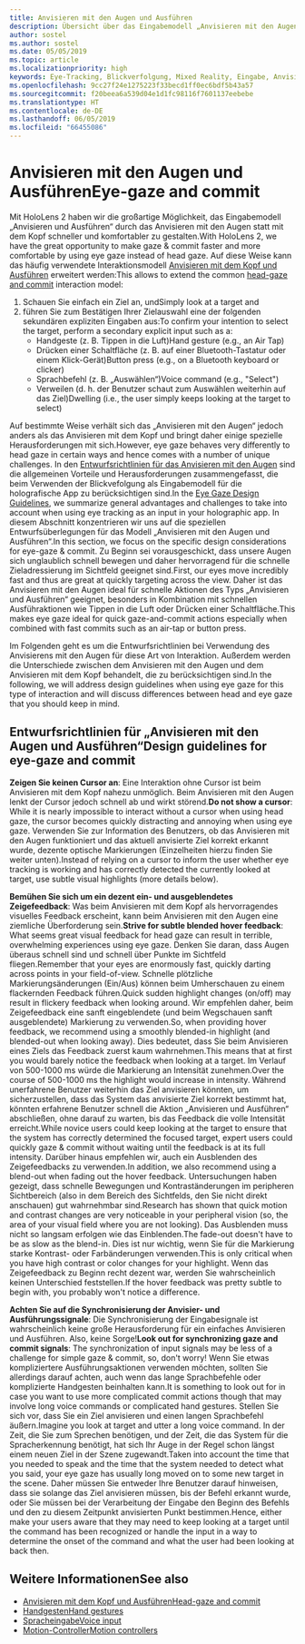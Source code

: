 ```yaml
---
title: Anvisieren mit den Augen und Ausführen
description: Übersicht über das Eingabemodell „Anvisieren mit den Augen und Ausführen“
author: sostel
ms.author: sostel
ms.date: 05/05/2019
ms.topic: article
ms.localizationpriority: high
keywords: Eye-Tracking, Blickverfolgung, Mixed Reality, Eingabe, Anvisieren mit den Augen, Zielen mit den Augen, HoloLens 2, Blickgestützte Auswahl
ms.openlocfilehash: 9cc27f24e1275223f33becd1ff0ec6bdf5b43a57
ms.sourcegitcommit: f20beea6a539d04e1d1fc98116f7601137eebebe
ms.translationtype: HT
ms.contentlocale: de-DE
ms.lasthandoff: 06/05/2019
ms.locfileid: "66455086"
---
```

# <a name="eye-gaze-and-commit"></a><span data-ttu-id="0f466-104">Anvisieren mit den Augen und Ausführen</span><span class="sxs-lookup"><span data-stu-id="0f466-104">Eye-gaze and commit</span></span>
<span data-ttu-id="0f466-105">Mit HoloLens 2 haben wir die großartige Möglichkeit, das Eingabemodell „Anvisieren und Ausführen“ durch das Anvisieren mit den Augen statt mit dem Kopf schneller und komfortabler zu gestalten.</span><span class="sxs-lookup"><span data-stu-id="0f466-105">With HoloLens 2, we have the great opportunity to make gaze & commit faster and more comfortable by using eye gaze instead of head gaze.</span></span> <span data-ttu-id="0f466-106">Auf diese Weise kann das häufig verwendete Interaktionsmodell [Anvisieren mit dem Kopf und Ausführen](gaze-and-commit.md) erweitert werden:</span><span class="sxs-lookup"><span data-stu-id="0f466-106">This allows to extend the common [head-gaze and commit](gaze-and-commit.md) interaction model:</span></span> 
1. <span data-ttu-id="0f466-107">Schauen Sie einfach ein Ziel an, und</span><span class="sxs-lookup"><span data-stu-id="0f466-107">Simply look at a target and</span></span> 
2. <span data-ttu-id="0f466-108">führen Sie zum Bestätigen Ihrer Zielauswahl eine der folgenden sekundären expliziten Eingaben aus:</span><span class="sxs-lookup"><span data-stu-id="0f466-108">To confirm your intention to select the target, perform a secondary explicit input such as a:</span></span>  
   - <span data-ttu-id="0f466-109">Handgeste (z. B. Tippen in die Luft)</span><span class="sxs-lookup"><span data-stu-id="0f466-109">Hand gesture (e.g., an Air Tap)</span></span>
   - <span data-ttu-id="0f466-110">Drücken einer Schaltfläche (z. B. auf einer Bluetooth-Tastatur oder einem Klick-Gerät)</span><span class="sxs-lookup"><span data-stu-id="0f466-110">Button press (e.g., on a Bluetooth keyboard or clicker)</span></span>
   - <span data-ttu-id="0f466-111">Sprachbefehl (z. B. „Auswählen“)</span><span class="sxs-lookup"><span data-stu-id="0f466-111">Voice command (e.g., "Select")</span></span>
   - <span data-ttu-id="0f466-112">Verweilen (d. h. der Benutzer schaut zum Auswählen weiterhin auf das Ziel)</span><span class="sxs-lookup"><span data-stu-id="0f466-112">Dwelling (i.e., the user simply keeps looking at the target to select)</span></span>

<span data-ttu-id="0f466-113">Auf bestimmte Weise verhält sich das „Anvisieren mit den Augen“ jedoch anders als das Anvisieren mit dem Kopf und bringt daher einige spezielle Herausforderungen mit sich.</span><span class="sxs-lookup"><span data-stu-id="0f466-113">However, eye gaze behaves very differently to head gaze in certain ways and hence comes with a number of unique challenges.</span></span> <span data-ttu-id="0f466-114">In den [Entwurfsrichtlinien für das Anvisieren mit den Augen](eye-tracking.md) sind die allgemeinen Vorteile und Herausforderungen zusammengefasst, die beim Verwenden der Blickvefolgung als Eingabemodell für die holografische App zu berücksichtigen sind.</span><span class="sxs-lookup"><span data-stu-id="0f466-114">In the [Eye Gaze Design Guidelines](eye-tracking.md), we summarize general advantages and challenges to take into account when using eye tracking as an input in your holographic app.</span></span> <span data-ttu-id="0f466-115">In diesem Abschnitt konzentrieren wir uns auf die speziellen Entwurfsüberlegungen für das Modell „Anvisieren mit den Augen und Ausführen“.</span><span class="sxs-lookup"><span data-stu-id="0f466-115">In this section, we focus on the specific design considerations for eye-gaze & commit.</span></span>
<span data-ttu-id="0f466-116">Zu Beginn sei vorausgeschickt, dass unsere Augen sich unglaublich schnell bewegen und daher hervorragend für die schnelle Zieladressierung im Sichtfeld geeignet sind.</span><span class="sxs-lookup"><span data-stu-id="0f466-116">First, our eyes move incredibly fast and thus are great at quickly targeting across the view.</span></span> <span data-ttu-id="0f466-117">Daher ist das Anvisieren mit den Augen ideal für schnelle Aktionen des Typs „Anvisieren und Ausführen“ geeignet, besonders in Kombination mit schnellen Ausführaktionen wie Tippen in die Luft oder Drücken einer Schaltfläche.</span><span class="sxs-lookup"><span data-stu-id="0f466-117">This makes eye gaze ideal for quick gaze-and-commit actions especially when combined with fast commits such as an air-tap or button press.</span></span>
   
<span data-ttu-id="0f466-118">Im Folgenden geht es um die Entwurfsrichtlinien bei Verwendung des Anvisierens mit den Augen für diese Art von Interaktion. Außerdem werden die Unterschiede zwischen dem Anvisieren mit den Augen und dem Anvisieren mit dem Kopf behandelt, die zu berücksichtigen sind.</span><span class="sxs-lookup"><span data-stu-id="0f466-118">In the following, we will address design guidelines when using eye gaze for this type of interaction and will discuss differences between head and eye gaze that you should keep in mind.</span></span>

## <a name="design-guidelines-for-eye-gaze-and-commit"></a><span data-ttu-id="0f466-119">Entwurfsrichtlinien für „Anvisieren mit den Augen und Ausführen“</span><span class="sxs-lookup"><span data-stu-id="0f466-119">Design guidelines for eye-gaze and commit</span></span>

<span data-ttu-id="0f466-120">**Zeigen Sie keinen Cursor an**: Eine Interaktion ohne Cursor ist beim Anvisieren mit dem Kopf nahezu unmöglich. Beim Anvisieren mit den Augen lenkt der Cursor jedoch schnell ab und wirkt störend.</span><span class="sxs-lookup"><span data-stu-id="0f466-120">**Do not show a cursor**: While it is nearly impossible to interact without a cursor when using head gaze, the cursor becomes quickly distracting and annoying when using eye gaze.</span></span> <span data-ttu-id="0f466-121">Verwenden Sie zur Information des Benutzers, ob das Anvisieren mit den Augen funktioniert und das aktuell anvisierte Ziel korrekt erkannt wurde, dezente optische Markierungen (Einzelheiten hierzu finden Sie weiter unten).</span><span class="sxs-lookup"><span data-stu-id="0f466-121">Instead of relying on a cursor to inform the user whether eye tracking is working and has correctly detected the currently looked at target, use subtle visual highlights (more details below).</span></span>

<span data-ttu-id="0f466-122">**Bemühen Sie sich um ein dezent ein- und ausgeblendetes Zeigefeedback**: Was beim Anvisieren mit dem Kopf als hervorragendes visuelles Feedback erscheint, kann beim Anvisieren mit den Augen eine ziemliche Überforderung sein.</span><span class="sxs-lookup"><span data-stu-id="0f466-122">**Strive for subtle blended hover feedback**: What seems great visual feedback for head gaze can result in terrible, overwhelming experiences using eye gaze.</span></span> <span data-ttu-id="0f466-123">Denken Sie daran, dass Augen überaus schnell sind und schnell über Punkte im Sichtfeld fliegen.</span><span class="sxs-lookup"><span data-stu-id="0f466-123">Remember that your eyes are enormously fast, quickly darting across points in your field-of-view.</span></span> <span data-ttu-id="0f466-124">Schnelle plötzliche Markierungsänderungen (Ein/Aus) können beim Umherschauen zu einem flackernden Feedback führen.</span><span class="sxs-lookup"><span data-stu-id="0f466-124">Quick sudden highlight changes (on/off) may result in flickery feedback when looking around.</span></span> <span data-ttu-id="0f466-125">Wir empfehlen daher, beim Zeigefeedback eine sanft eingeblendete (und beim Wegschauen sanft ausgeblendete) Markierung zu verwenden.</span><span class="sxs-lookup"><span data-stu-id="0f466-125">So, when providing hover feedback, we recommend using a smoothly blended-in highlight (and blended-out when looking away).</span></span> <span data-ttu-id="0f466-126">Dies bedeutet, dass Sie beim Anvisieren eines Ziels das Feedback zuerst kaum wahrnehmen.</span><span class="sxs-lookup"><span data-stu-id="0f466-126">This means that at first you would barely notice the feedback when looking at a target.</span></span> <span data-ttu-id="0f466-127">Im Verlauf von 500-1000 ms würde die Markierung an Intensität zunehmen.</span><span class="sxs-lookup"><span data-stu-id="0f466-127">Over the course of 500-1000 ms the highlight would increase in intensity.</span></span> <span data-ttu-id="0f466-128">Während unerfahrene Benutzer weiterhin das Ziel anvisieren könnten, um sicherzustellen, dass das System das anvisierte Ziel korrekt bestimmt hat, könnten erfahrene Benutzer schnell die Aktion „Anvisieren und Ausführen“ abschließen, ohne darauf zu warten, bis das Feedback die volle Intensität erreicht.</span><span class="sxs-lookup"><span data-stu-id="0f466-128">While novice users could keep looking at the target to ensure that the system has correctly determined the focused target, expert users could quickly gaze & commit without waiting until the feedback is at its full intensity.</span></span> <span data-ttu-id="0f466-129">Darüber hinaus empfehlen wir, auch ein Ausblenden des Zeigefeedbacks zu verwenden.</span><span class="sxs-lookup"><span data-stu-id="0f466-129">In addition, we also recommend using a blend-out when fading out the hover feedback.</span></span> <span data-ttu-id="0f466-130">Untersuchungen haben gezeigt, dass schnelle Bewegungen und Kontraständerungen im peripheren Sichtbereich (also in dem Bereich des Sichtfelds, den Sie nicht direkt anschauen) gut wahrnehmbar sind.</span><span class="sxs-lookup"><span data-stu-id="0f466-130">Research has shown that quick motion and contrast changes are very noticeable in your peripheral vision (so, the area of your visual field where you are not looking).</span></span> <span data-ttu-id="0f466-131">Das Ausblenden muss nicht so langsam erfolgen wie das Einblenden.</span><span class="sxs-lookup"><span data-stu-id="0f466-131">The fade-out doesn't have to be as slow as the blend-in.</span></span> <span data-ttu-id="0f466-132">Dies ist nur wichtig, wenn Sie für die Markierung starke Kontrast- oder Farbänderungen verwenden.</span><span class="sxs-lookup"><span data-stu-id="0f466-132">This is only critical when you have high contrast or color changes for your highlight.</span></span> <span data-ttu-id="0f466-133">Wenn das Zeigefeedback zu Beginn recht dezent war, werden Sie wahrscheinlich keinen Unterschied feststellen.</span><span class="sxs-lookup"><span data-stu-id="0f466-133">If the hover feedback was pretty subtle to begin with, you probably won't notice a difference.</span></span>

<span data-ttu-id="0f466-134">**Achten Sie auf die Synchronisierung der Anvisier- und Ausführungssignale**: Die Synchronisierung der Eingabesignale ist wahrscheinlich keine große Herausforderung für ein einfaches Anvisieren und Ausführen. Also, keine Sorge!</span><span class="sxs-lookup"><span data-stu-id="0f466-134">**Look out for synchronizing gaze and commit signals**: The synchronization of input signals may be less of a challenge for simple gaze & commit, so, don't worry!</span></span> <span data-ttu-id="0f466-135">Wenn Sie etwas kompliziertere Ausführungsaktionen verwenden möchten, sollten Sie allerdings darauf achten, auch wenn das lange Sprachbefehle oder komplizierte Handgesten beinhalten kann.</span><span class="sxs-lookup"><span data-stu-id="0f466-135">It is something to look out for in case you want to use more complicated commit actions though that may involve long voice commands or complicated hand gestures.</span></span> <span data-ttu-id="0f466-136">Stellen Sie sich vor, dass Sie ein Ziel anvisieren und einen langen Sprachbefehl äußern.</span><span class="sxs-lookup"><span data-stu-id="0f466-136">Imagine you look at target and utter a long voice command.</span></span> <span data-ttu-id="0f466-137">In der Zeit, die Sie zum Sprechen benötigen, und der Zeit, die das System für die Spracherkennung benötigt, hat sich Ihr Auge in der Regel schon längst einem neuen Ziel in der Szene zugewandt.</span><span class="sxs-lookup"><span data-stu-id="0f466-137">Taken into account the time that you needed to speak and the time that the system needed to detect what you said, your eye gaze has usually long moved on to some new target in the scene.</span></span> <span data-ttu-id="0f466-138">Daher müssen Sie entweder Ihre Benutzer darauf hinweisen, dass sie solange das Ziel anvisieren müssen, bis der Befehl erkannt wurde, oder Sie müssen bei der Verarbeitung der Eingabe den Beginn des Befehls und den zu diesem Zeitpunkt anvisierten Punkt bestimmen.</span><span class="sxs-lookup"><span data-stu-id="0f466-138">Hence, either make your users aware that they may need to keep looking at a target until the command has been recognized or handle the input in a way to determine the onset of the command and what the user had been looking at back then.</span></span>

## <a name="see-also"></a><span data-ttu-id="0f466-139">Weitere Informationen</span><span class="sxs-lookup"><span data-stu-id="0f466-139">See also</span></span>
* [<span data-ttu-id="0f466-140">Anvisieren mit dem Kopf und Ausführen</span><span class="sxs-lookup"><span data-stu-id="0f466-140">Head-gaze and commit</span></span>](gaze-and-commit.md)
* [<span data-ttu-id="0f466-141">Handgesten</span><span class="sxs-lookup"><span data-stu-id="0f466-141">Hand gestures</span></span>](gestures.md)
* [<span data-ttu-id="0f466-142">Spracheingabe</span><span class="sxs-lookup"><span data-stu-id="0f466-142">Voice input</span></span>](voice-design.md)
* [<span data-ttu-id="0f466-143">Motion-Controller</span><span class="sxs-lookup"><span data-stu-id="0f466-143">Motion controllers</span></span>](motion-controllers.md)
